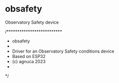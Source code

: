 # obsafety
 Observatory Safety device

 /**************************
 * obsafety
 *
 * Driver for an Observatory Safety conditions device
 * Based on ESP32
 * (c) agnuca 2023
 *
 */
 
